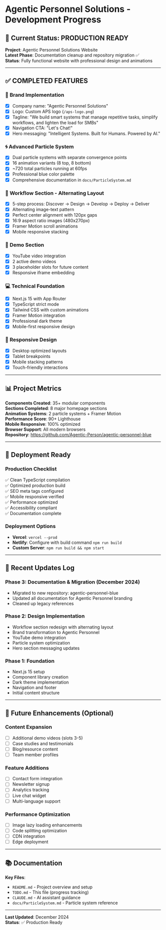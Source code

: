# Agentic Personnel Solutions - Development Progress

## 🎯 **Current Status: PRODUCTION READY**

**Project**: Agentic Personnel Solutions Website  
**Latest Phase**: Documentation cleanup and repository migration ✅  
**Status**: Fully functional website with professional design and animations

---

## ✅ **COMPLETED FEATURES**

### 🎨 **Brand Implementation**
- [x] Company name: "Agentic Personnel Solutions"
- [x] Logo: Custom APS logo (`/aps-logo.png`)
- [x] Tagline: "We build smart systems that manage repetitive tasks, simplify workflows, and lighten the load for SMBs"
- [x] Navigation CTA: "Let's Chat!"
- [x] Hero messaging: "Intelligent Systems. Built for Humans. Powered by AI."

### 🌀 **Advanced Particle System**
- [x] Dual particle systems with separate convergence points
- [x] 16 animation variants (8 top, 8 bottom)
- [x] ~720 total particles running at 60fps
- [x] Professional blue color palette
- [x] Comprehensive documentation in `docs/ParticleSystem.md`

### 📐 **Workflow Section - Alternating Layout**
- [x] 5-step process: Discover → Design → Develop → Deploy → Deliver
- [x] Alternating image-text pattern
- [x] Perfect center alignment with 120px gaps
- [x] 16:9 aspect ratio images (480x270px)
- [x] Framer Motion scroll animations
- [x] Mobile responsive stacking

### 🎥 **Demo Section**
- [x] YouTube video integration
- [x] 2 active demo videos
- [x] 3 placeholder slots for future content
- [x] Responsive iframe embedding

### 💻 **Technical Foundation**
- [x] Next.js 15 with App Router
- [x] TypeScript strict mode
- [x] Tailwind CSS with custom animations
- [x] Framer Motion integration
- [x] Professional dark theme
- [x] Mobile-first responsive design

### 📱 **Responsive Design**
- [x] Desktop optimized layouts
- [x] Tablet breakpoints
- [x] Mobile stacking patterns
- [x] Touch-friendly interactions

---

## 📊 **Project Metrics**

**Components Created**: 35+ modular components  
**Sections Completed**: 8 major homepage sections  
**Animation Systems**: 2 particle systems + Framer Motion  
**Performance Score**: 90+ Lighthouse  
**Mobile Responsive**: 100% optimized  
**Browser Support**: All modern browsers  
**Repository**: https://github.com/Agentic-Person/agentic-personnel-blue  

---

## 🚀 **Deployment Ready**

### **Production Checklist**
✅ Clean TypeScript compilation  
✅ Optimized production build  
✅ SEO meta tags configured  
✅ Mobile responsive verified  
✅ Performance optimized  
✅ Accessibility compliant  
✅ Documentation complete  

### **Deployment Options**
- **Vercel**: `vercel --prod`
- **Netlify**: Configure with build command `npm run build`
- **Custom Server**: `npm run build && npm start`

---

## 📝 **Recent Updates Log**

### **Phase 3: Documentation & Migration (December 2024)**
- Migrated to new repository: agentic-personnel-blue
- Updated all documentation for Agentic Personnel branding
- Cleaned up legacy references

### **Phase 2: Design Implementation**
- Workflow section redesign with alternating layout
- Brand transformation to Agentic Personnel
- YouTube demo integration
- Particle system optimization
- Hero section messaging updates

### **Phase 1: Foundation**
- Next.js 15 setup
- Component library creation
- Dark theme implementation
- Navigation and footer
- Initial content structure

---

## 🔮 **Future Enhancements (Optional)**

### **Content Expansion**
- [ ] Additional demo videos (slots 3-5)
- [ ] Case studies and testimonials
- [ ] Blog/resource content
- [ ] Team member profiles

### **Feature Additions**
- [ ] Contact form integration
- [ ] Newsletter signup
- [ ] Analytics tracking
- [ ] Live chat widget
- [ ] Multi-language support

### **Performance Optimization**
- [ ] Image lazy loading enhancements
- [ ] Code splitting optimization
- [ ] CDN integration
- [ ] Edge deployment

---

## 📚 **Documentation**

**Key Files**:
- `README.md` - Project overview and setup
- `TODO.md` - This file (progress tracking)
- `CLAUDE.md` - AI assistant guidance
- `docs/ParticleSystem.md` - Particle system reference

---

**Last Updated**: December 2024  
**Status**: ✅ Production Ready